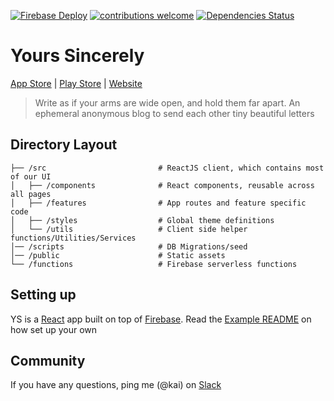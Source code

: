 [![Firebase Deploy](https://github.com/kyh/yours-sincerely/workflows/Firebase%20Deploy/badge.svg?branch=master)](https://github.com/kyh/yours-sincerely/actions)
[![contributions welcome](https://img.shields.io/badge/contributions-welcome-brightgreen.svg?style=flat)](https://github.com/kyh/yours-sincerely/issues)
[![Dependencies Status](https://david-dm.org/kyh/yours-sincerely/status.svg)](https://david-dm.org/kyh/yours-sincerely)

# Yours Sincerely

[App Store](https://apps.apple.com/ag/app/yours-sincerely/id1510472230) | [Play Store](https://play.google.com/store/apps/details?id=com.kyh.yourssincerely) | [Website](https://yourssincerely.org/)

> Write as if your arms are wide open, and hold them far apart. An ephemeral anonymous blog to send each other tiny beautiful letters

## Directory Layout

```
├── /src                         # ReactJS client, which contains most of our UI
│   ├── /components              # React components, reusable across all pages
│   ├── /features                # App routes and feature specific code
│   ├── /styles                  # Global theme definitions
│   └── /utils                   # Client side helper functions/Utilities/Services
│── /scripts                     # DB Migrations/seed
│── /public                      # Static assets
└── /functions                   # Firebase serverless functions
```

## Setting up

YS is a [React](https://reactjs.org/) app built on top of [Firebase](https://firebase.google.com/). Read the [Example README](https://github.com/kyh/yours-sincerely/tree/master/example) on how set up your own

## Community

If you have any questions, ping me (@kai) on [Slack](https://join.slack.com/t/playhouse-gg/shared_invite/zt-cmze8pmv-g7Z1ceutMlfLri2hfwo~5A)
